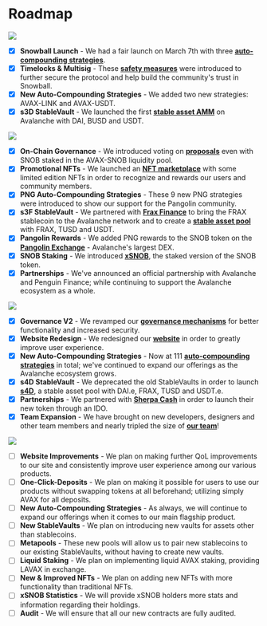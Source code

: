 # Roadmap

![](../.gitbook/assets/Q1\_2021.png)

* [x] **Snowball Launch** - We had a fair launch on March 7th with three [**auto-compounding strategies**](https://app.snowball.network/compound-and-earn).
* [x] **Timelocks & Multisig** - These [**safety measures**](security.md) were introduced to further secure the protocol and help build the community's trust in Snowball.
* [x] **New Auto-Compounding Strategies** - We added two new strategies: AVAX-LINK and AVAX-USDT.
* [x] **s3D StableVault** - We launched the first [**stable asset AMM**](https://app.snowball.network/s3d-vault) on Avalanche with DAI, BUSD and USDT.

![](../.gitbook/assets/Q2\_2021.png)

* [x] **On-Chain Governance** - We introduced voting on [**proposals**](https://app.snowball.network/governance) even with SNOB staked in the AVAX-SNOB liquidity pool.
* [x] **Promotional NFTs** - We launched an [**NFT marketplace**](https://app.snowball.network/nft-marketplace) with some limited edition NFTs in order to recognize and rewards our users and community members.
* [x] **PNG Auto-Compounding Strategies** - These 9 new PNG strategies were introduced to show our support for the Pangolin community.
* [x] **s3F StableVault** - We partnered with [**Frax Finance**](https://frax.finance) to bring the FRAX stablecoin to the Avalanche network and to create a [**stable asset pool**](https://app.snowball.network/s3f-vault) with FRAX, TUSD and USDT.
* [x] **Pangolin Rewards** - We added PNG rewards to the SNOB token on the [**Pangolin Exchange**](https://pangolin.exchange) - Avalanche's largest DEX.
* [x] **SNOB Staking** - We introduced [**xSNOB**](../governance/xsnob/), the staked version of the SNOB token.
* [x] **Partnerships** - We've announced an official partnership with Avalanche and Penguin Finance; while continuing to support the Avalanche ecosystem as a whole.

![](../.gitbook/assets/Q3\_2021.png)

* [x] **Governance V2** - We revamped our [**governance mechanisms**](https://app.snowball.network/governance) for better functionality and increased security.
* [x] **Website Redesign** - We redesigned our [**website**](https://app.snowball.network) in order to greatly improve user experience.
* [x] **New Auto-Compounding Strategies** - Now at 111 [**auto-compounding strategies**](https://app.snowball.network/compound-and-earn) in total; we've continued to expand our offerings as the Avalanche ecosystem grows.
* [x] **s4D StableVault** - We deprecated the old StableVaults in order to launch [**s4D**](https://app.snowball.network/s4d-vault), a stable asset pool with DAI.e, FRAX, TUSD and USDT.e.
* [x] **Partnerships** - We partnered with [**Sherpa Cash**](https://sherpa.cash) in order to launch their new token through an IDO.
* [x] **Team Expansion** - We have brought on new developers, designers and other team members and nearly tripled the size of [**our team**](our-team.md)!

![](../.gitbook/assets/Q4\_2021.png)

* [ ] **Website Improvements** - We plan on making further QoL improvements to our site and consistently improve user experience among our various products.
* [ ] **One-Click-Deposits** - We plan on making it possible for users to use our products without swapping tokens at all beforehand; utilizing simply AVAX for all deposits.
* [ ] **New Auto-Compounding Strategies** - As always, we will continue to expand our offerings when it comes to our main flagship product.
* [ ] **New StableVaults** - We plan on introducing new vaults for assets other than stablecoins.
* [ ] **Metapools** - These new pools will allow us to pair new stablecoins to our existing StableVaults, without having to create new vaults.
* [ ] **Liquid Staking** - We plan on implementing liquid AVAX staking, providing LAVAX in exchange.
* [ ] **New & Improved NFTs** - We plan on adding new NFTs with more functionality than traditional NFTs.
* [ ] **xSNOB Statistics** - We will provide xSNOB holders more stats and information regarding their holdings.
* [ ] **Audit** - We will ensure that all our new contracts are fully audited.
